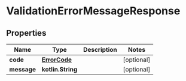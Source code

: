 
# ValidationErrorMessageResponse

## Properties
Name | Type | Description | Notes
------------ | ------------- | ------------- | -------------
**code** | [**ErrorCode**](ErrorCode.md) |  |  [optional]
**message** | **kotlin.String** |  |  [optional]



